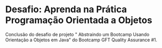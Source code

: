 <h1> Desafio: Aprenda na Prática Programação Orientada a Objetos</h1>

Conclusão do desafio de projeto "
Abstraindo um Bootcamp Usando Orientação a Objetos em Java" do Bootcamp GFT Quality Assurance #1.